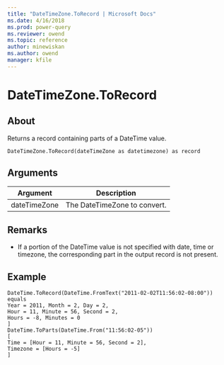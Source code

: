 ```yaml
---
title: "DateTimeZone.ToRecord | Microsoft Docs"
ms.date: 4/16/2018
ms.prod: power-query
ms.reviewer: owend
ms.topic: reference
author: minewiskan
ms.author: owend
manager: kfile
---
```

# DateTimeZone.ToRecord

  
## About  
Returns a record containing parts of a DateTime value.  
  
```  
DateTimeZone.ToRecord(dateTimeZone as datetimezone) as record  
```  
  
## Arguments  
  
|Argument|Description|  
|------------|---------------|  
|dateTimeZone|The DateTimeZone to convert.|  
  
## <a name="__toc360789084"></a>Remarks  
  
-   If a portion of the DateTime value is not specified with date, time or timezone, the corresponding part in the output record is not present.  
  
## Example  
  
```  
DateTime.ToRecord(DateTime.FromText("2011-02-02T11:56:02-08:00")) equals  
Year = 2011, Month = 2, Day = 2,  
Hour = 11, Minute = 56, Second = 2,  
Hours = -8, Minutes = 0  
]  
DateTime.ToParts(DateTime.From("11:56:02-05"))  
[  
Time = [Hour = 11, Minute = 56, Second = 2],  
Timezone = [Hours = -5]  
]  
```  
